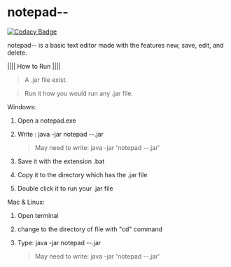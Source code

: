 # notepad-- 

[![Codacy Badge](https://api.codacy.com/project/badge/Grade/50845e3260c74a47ab5cb427aaaf10ae)](https://www.codacy.com/app/maximillianaza/notepad--?utm_source=github.com&utm_medium=referral&utm_content=2Clutch/notepad--&utm_campaign=badger)

notepad-- is a basic text editor made with the features new, save, edit, and delete.

|||| How to Run ||||

> A .jar file exist.

> Run it how you would run any .jar file.




Windows:


1. Open a notepad.exe

2. Write : java -jar notepad --.jar
	>May need to write: java -jar 'notepad --.jar'

3. Save it with the extension .bat

4. Copy it to the directory which has the .jar file

5. Double click it to run your .jar file




Mac & Linux:


1. Open terminal

2. change to the directory of file with "cd" command

3. Type: java -jar notepad --.jar
	>May need to write: java -jar 'notepad --.jar'
